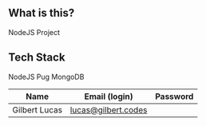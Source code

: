 ## What is this?

NodeJS Project

## Tech Stack

NodeJS
Pug
MongoDB

|Name|Email (login)|Password|
|---|---|---|
|Gilbert Lucas|lucas@gilbert.codes|



